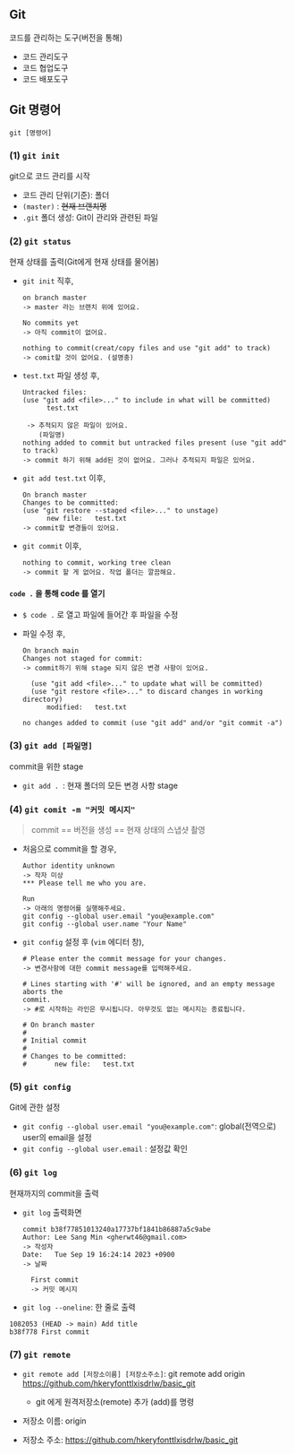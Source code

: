 ## Git

코드를 관리하는 도구(버전을 통해)
- 코드 관리도구
- 코드 협업도구
- 코드 배포도구

## Git 명령어

`git [명령어]`

### (1) `git init`

git으로 코드 관리를 시작

- 코드 관리 단위(기준): 폴더
- `(master)` : ~~현재 브랜치명~~
- `.git` 폴더 생성: Git이 관리와 관련된 파일

### (2) `git status`

현재 상태를 출력(Git에게 현재 상태를 물어봄)

- `git init` 직후,
   
  ```
  on branch master
  -> master 라는 브랜치 위에 있어요.

  No commits yet 
  -> 아직 commit이 없어요.

  nothing to commit(creat/copy files and use "git add" to track)
  -> comit할 것이 없어요. (설명충)
  ```

- `test.txt` 파일 생성 후,

   ```
   Untracked files:
   (use "git add <file>..." to include in what will be committed)
         test.txt
 
    -> 추적되지 않은 파일이 있어요.
       (파일명)
   nothing added to commit but untracked files present (use "git add" to track)
   -> commit 하기 위해 add된 것이 없어요. 그러나 추적되지 파일은 있어요.
   ```

- `git add test.txt` 이후,
  
  ```
  On branch master
  Changes to be committed:
  (use "git restore --staged <file>..." to unstage)
        new file:   test.txt
  -> commit할 변경들이 있어요.
  ```


- `git commit` 이후,

  ```
  nothing to commit, working tree clean
  -> commit 할 게 없어요. 작업 폴더는 깔끔해요.
  ```

#### `code .` 을 통해 code 를 열기

- `$ code .` 로 열고 파일에 들어간 후 파일을 수정


- 파일 수정 후,
  
  ```
  On branch main
  Changes not staged for commit:
  -> commit하기 위해 stage 되지 않은 변경 사항이 있어요.

    (use "git add <file>..." to update what will be committed)
    (use "git restore <file>..." to discard changes in working directory)
        modified:   test.txt

  no changes added to commit (use "git add" and/or "git commit -a")
  ```

### (3) `git add [파일명]`

commit을 위한 stage
- `git add . `: 현재 폴더의 모든 변경 사항 stage


### (4) `git comit -m "커밋 메시지"`
> commit == 버전을 생성 == 현재 상태의 스냅샷 촬영

- 처음으로 commit을 할 경우,
  
  ```
  Author identity unknown
  -> 작자 미상
  *** Please tell me who you are.

  Run
  -> 아래의 명령어를 실행해주세요.
  git config --global user.email "you@example.com"
  git config --global user.name "Your Name" 
  ```


- `git config` 설정 후 (`vim` 에디터 창),
  
  ```
  # Please enter the commit message for your changes.
  -> 변경사항에 대한 commit message를 입력해주세요.

  # Lines starting with '#' will be ignored, and an empty message aborts the
  commit.
  -> #로 시작하는 라인은 무시됩니다. 아무것도 없는 메시지는 종료됩니다.
  
  # On branch master
  #
  # Initial commit
  #
  # Changes to be committed:
  #       new file:   test.txt
  ```


### (5) `git config`

Git에 관한 설정

- `git config --global user.email "you@example.com"`: global(전역으로) user의 email을 설정
- `git config --global user.email` : 설정값 확인

### (6) `git log`

현재까지의 commit을 출력

- `git log` 출력화면

  ```
  commit b38f77851013240a17737bf1841b86887a5c9abe
  Author: Lee Sang Min <gherwt46@gmail.com>
  -> 작성자
  Date:   Tue Sep 19 16:24:14 2023 +0900
  -> 날짜

    First commit
    -> 커밋 메시지
  ```

- `git log --oneline`: 한 줄로 출력

 ```
 1082053 (HEAD -> main) Add title
 b38f778 First commit
 ```

### (7) `git remote`

- `git remote add [저장소이름] [저장소주소]`: git remote add origin https://github.com/hkeryfonttlxisdrlw/basic_git

  - git 에게 원격저장소(remote) 추가 (add)를 명령
- 저장소 이름: origin
- 저장소 주소: https://github.com/hkeryfonttlxisdrlw/basic_git 